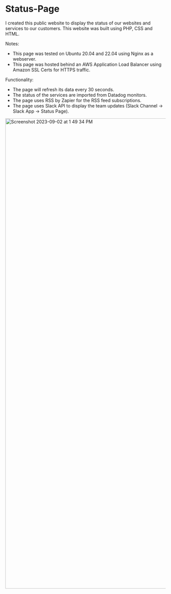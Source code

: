# Status-Page
I created this public website to display the status of our websites and services to our customers. This website was built using PHP, CSS and HTML.

Notes:
- This page was tested on Ubuntu 20.04 and 22.04 using Nginx as a webserver.
- This page was hosted behind an AWS Application Load Balancer using Amazon SSL Certs for HTTPS traffic.

Functionality:
- The page will refresh its data every 30 seconds.
- The status of the services are imported from Datadog monitors.
- The page uses RSS by Zapier for the RSS feed subscriptions.
- The page uses Slack API to display the team updates (Slack Channel -> Slack App -> Status Page).


<img width="1477" alt="Screenshot 2023-09-02 at 1 49 34 PM" src="https://github.com/dside9371/Status-Page/assets/27178065/2d63f9f5-1cbe-4aae-94da-36ccf36d72d3">


